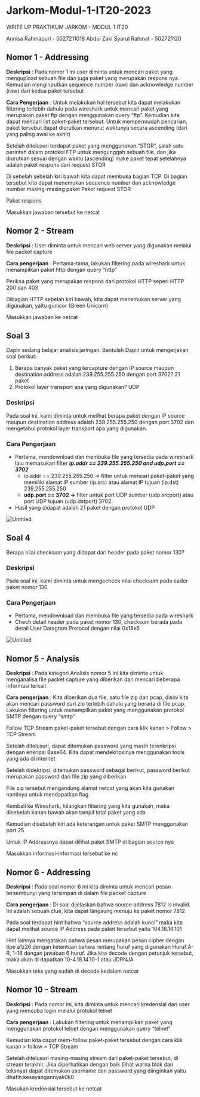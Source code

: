# Jarkom-Modul-1-IT20-2023

WRITE UP PRAKTIKUM JARKOM - MODUL 1 
IT20


Annisa Rahmapuri - 5027211018
Abdul Zaki Syarul Rahmat - 502721120

## Nomor 1 - Addressing
**Deskripsi** : Pada nomor 1 ini user diminta untuk mencari paket yang mengupload sebuah file dan juga paket yang merupakan respons nya. Kemudian menginputkan sequence number (raw) dan acknowledge number (raw) dari kedua paket tersebut

**Cara Pengerjaan** : 
Untuk melakukan hal tersebut kita dapat melakukan filtering terlebih dahulu pada wireshark untuk mencari paket yang merupakan paket ftp dengan menggunakan query “ftp”. Kemudian kita dapat mencari list paket-paket tersebut. Untuk mempermudah pencarian, paket tersebut dapat diurutkan menurut waktunya secara ascending (dari yang paling awal ke akhir)

Setelah ditelusuri terdapat paket yang menggunakan “STOR”, salah satu perintah dalam protokol FTP untuk mengunggah sebuah file, dan jika diurutkan sesuai dengan waktu (ascending) make paket tepat setelahnya adalah paket respons dari request STOR

Di sebelah sebelah kiri bawah kita dapat membuka bagian TCP. Di bagian tersebut kita dapat menemukan sequence number dan acknowledge number masing-masing paket
Paket request STOR

Paket respons

Masukkan jawaban tersebut ke netcat


## Nomor 2 - Stream
**Deskripsi** : User diminta untuk mencari web server yang digunakan melalui file packet capture

**Cara pengerjaan** : 
Pertama-tama, lakukan filtering pada wireshark untuk menampilkan paket http dengan query “http”

Periksa paket yang merupakan respons dari protokol HTTP seperi HTTP 200 dan 403

Dibagian HTTP sebelah kiri bawah, kita dapat menemukan server yang digunakan, yaitu gunicor (Green Unicorn)

Masukkan jawaban ke netcat 

## Soal 3

Dapin sedang belajar analisis jaringan. Bantulah Dapin untuk mengerjakan soal berikut:

1. Berapa banyak paket yang tercapture dengan IP source maupun destination address adalah 239.255.255.250 dengan port 3702? 21 paket
2. Protokol layer transport apa yang digunakan? UDP

### Deskripsi

Pada soal ini, kami diminta untuk meilhat berapa paket dengan IP source maupun destination address adalah 239.255.255.250 dengan port 3702 dan mengetahui protokol layer transport apa yang digunakan. 

### Cara Pengerjaan

- Pertama, mendownload dan membuka file yang tersedia pada wireshark lalu memasukan filter ***ip.addr == 239.255.255.250 and udp.port == 3702***
    - ip.addr == 239.255.255.250 → filter untuk mencari paket-paket yang memiliki alamat IP sumber (ip.src) atau alamat IP tujuan (ip.dst) 239.255.255.250
    - **udp.port == 3702 →** filter untuk port UDP sumber (udp.srcport) atau port UDP tujuan (udp.dstport) 3702.
- Hasil yang didapat adalah 21 paket dengan protokol UDP

![Untitled](https://prod-files-secure.s3.us-west-2.amazonaws.com/3191aeb9-0f72-477f-996f-46b110ff72bd/b9689f39-a6c3-4ad0-88ab-647b6183c78f/Untitled.png)

## Soal 4

Berapa nilai checksum yang didapat dari header pada paket nomor 130?

### Deskripsi

Pada soal ini, kami diminta untuk mengecheck nilai checksum pada eader paket nomor 130

### Cara Pengerjaan

- Pertama, mendownload dan membuka file yang tersedia pada wireshark
- Chech detail header pada paket nomor 130, checksum berada pada detail User Datagram Protocol dengan nilai 0x18e5

![Untitled](https://prod-files-secure.s3.us-west-2.amazonaws.com/3191aeb9-0f72-477f-996f-46b110ff72bd/e06d95e4-b60e-461b-a3fc-8eda2f31a7d0/Untitled.png)

## Nomor 5 - Analysis
**Deskripsi** : Pada kategori Analisis nomor 5 ini kita diminta untuk menganalisa file packet capture yang diberikan dan mencari beberapa informasi terkait

**Cara pengerjaan** : 
Kita diberikan dua file, satu file zip dan pcap, disini kita akan mencari password dari zip terlebih dahulu yang berada di file pcap. Lakukan filtering untuk menampilkan paket yang menggunakan protokol SMTP dengan query “smtp”









Follow TCP Stream paket-paket tersebut dengan cara klik kanan > Follow > TCP Stream

Setelah ditelusuri, dapat ditemukan password yang masih terenkripsi dengan enkripsi Base64. Kita dapat mendekripsinya menggunakan tools yang ada di internet

Setelah didekripsi, ditemukan password sebagai berikut, password berikut merupakan password dari file zip yang diberikan

File zip tersebut mengandung alamat netcat yang akan kita gunakan nantinya untuk mendapatkan flag

Kembali ke Wireshark, hilangkan filtering yang kita gunakan, maka disebelah kanan bawah akan tampil total paket yang ada

Kemudian disebelah kiri ada keterangan untuk paket SMTP menggunakan port 25

Untuk IP Addressnya dapat dilihat paket SMTP di bagian source nya

Masukkan informasi-informasi tersebut ke nc


## Nomor 6 - Addressing
**Deskripsi** : Pada soal nomor 6 ini kita diminta untuk mencari pesan tersembunyi yang tersimpan di dalam file packet capture

**Cara pengerjaan** : 
Di soal dijelaskan bahwa source address 7812 is invalid. Ini adalah sebuah clue, kita dapat langsung menuju ke paket nomor 7812

Pada soal terdapat hint bahwa “source address adalah kunci” maka kita dapat melihat source IP Address pada paket tersebut yaitu 104.18.14.101

Hint lainnya mengatakan bahwa pesan merupakan pesan cipher dengan tipe a1z26 dengan ketentuan bahwa rentang huruf yang digunakan Huruf A-R, 1-18 dengan jawaban 6 huruf. Jika kita decode dengan petunjuk tersebut, maka akan di dapatkan 10-4.18.14.10-1 atau JDRNJA


Masukkan teks yang sudah di decode kedalam netcat

## Nomor 10 - Stream
**Deskripsi** : Pada nomor ini, kita diminta untuk mencari kredensial dari user yang mencoba login melalui protokol telnet

**Cara pengerjaan** : 
Lakukan filtering untuk menampilkan paket yang menggunakan protokol telnet dengan menggunakan query “telnet”














Kemudian kita dapat mem-follow paket-paket tersebut dengan cara klik kanan > follow > TCP Stream

Setelah ditelusuri masing-masing stream dari paket-paket tersebut, di stream terakhir. Jika diperhatikan dengan baik (lihat warna blok dari teksnya) dapat ditemukan username dan password yang diinginkan yaitu dhafin:kesayangannyak0k0


Masukan kredensial tersebut ke netcat

